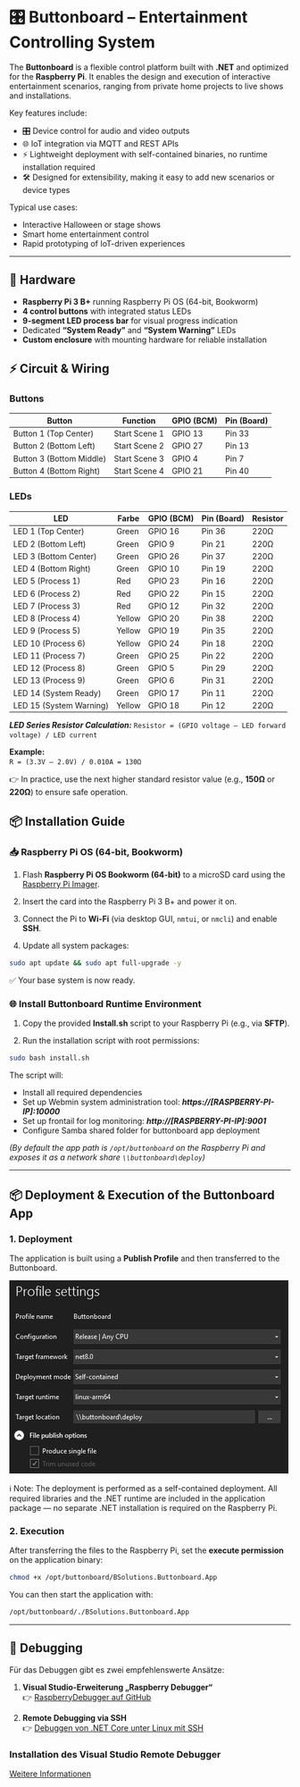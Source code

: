 ﻿# 🎛️ Buttonboard – Entertainment Controlling System

The **Buttonboard** is a flexible control platform built with **.NET** and optimized for the **Raspberry Pi**.
It enables the design and execution of interactive entertainment scenarios, ranging from private home projects to live shows and installations.

Key features include:

- 🎛️ Device control for audio and video outputs
- 🌐 IoT integration via MQTT and REST APIs
- ⚡ Lightweight deployment with self-contained binaries, no runtime installation required
- 🛠️ Designed for extensibility, making it easy to add new scenarios or device types

Typical use cases:

- Interactive Halloween or stage shows
- Smart home entertainment control
- Rapid prototyping of IoT-driven experiences

---

## 🔧 Hardware

- **Raspberry Pi 3 B+** running Raspberry Pi OS (64-bit, Bookworm)  
- **4 control buttons** with integrated status LEDs  
- **9-segment LED process bar** for visual progress indication  
- Dedicated **“System Ready”** and **“System Warning”** LEDs  
- **Custom enclosure** with mounting hardware for reliable installation

## ⚡ Circuit & Wiring

### Buttons

| Button                   | Function      | GPIO (BCM) | Pin (Board) |
|--------------------------|---------------|------------|-------------|
| Button 1 (Top Center)    | Start Scene 1 | GPIO 13    | Pin 33      |
| Button 2 (Bottom Left)   | Start Scene 2 | GPIO 27    | Pin 13      |
| Button 3 (Bottom Middle) | Start Scene 3 | GPIO 4     | Pin 7       |
| Button 4 (Bottom Right)  | Start Scene 4 | GPIO 21    | Pin 40      |

### LEDs

| LED                     | Farbe  | GPIO (BCM) | Pin (Board) | Resistor |
|-------------------------|--------|------------|-------------|----------|
| LED 1 (Top Center)      | Green  | GPIO 16    | Pin 36      | 220Ω     |
| LED 2 (Bottom Left)     | Green  | GPIO 9     | Pin 21      | 220Ω     |
| LED 3 (Bottom Center)   | Green  | GPIO 26    | Pin 37      | 220Ω     |
| LED 4 (Bottom Right)    | Green  | GPIO 10    | Pin 19      | 220Ω     |
| LED 5 (Process 1)       | Red    | GPIO 23    | Pin 16      | 220Ω     |
| LED 6 (Process 2)       | Red    | GPIO 22    | Pin 15      | 220Ω     |
| LED 7 (Process 3)       | Red    | GPIO 12    | Pin 32      | 220Ω     |
| LED 8 (Process 4)       | Yellow | GPIO 20    | Pin 38      | 220Ω     |
| LED 9 (Process 5)       | Yellow | GPIO 19    | Pin 35      | 220Ω     |
| LED 10 (Process 6)      | Yellow | GPIO 24    | Pin 18      | 220Ω     |
| LED 11 (Process 7)      | Green  | GPIO 25    | Pin 22      | 220Ω     |
| LED 12 (Process 8)      | Green  | GPIO 5     | Pin 29      | 220Ω     |
| LED 13 (Process 9)      | Green  | GPIO 6     | Pin 31      | 220Ω     |
| LED 14 (System Ready)   | Green  | GPIO 17    | Pin 11      | 220Ω     |
| LED 15 (System Warning) | Yellow | GPIO 18    | Pin 12      | 220Ω     |


***LED Series Resistor Calculation:***
`Resistor = (GPIO voltage – LED forward voltage) / LED current`

**Example:**  
`R = (3.3V – 2.0V) / 0.010A = 130Ω`

👉 In practice, use the next higher standard resistor value (e.g., **150Ω** or **220Ω**) to ensure safe operation.

## 📦 Installation Guide

### 📥 Raspberry Pi OS (64-bit, Bookworm)

1. Flash **Raspberry Pi OS Bookworm (64-bit)** to a microSD card using the [Raspberry Pi Imager](https://www.raspberrypi.com/software/).

2. Insert the card into the Raspberry Pi 3 B+ and power it on.

3. Connect the Pi to **Wi-Fi** (via desktop GUI, `nmtui`, or `nmcli`) and enable **SSH**.

4. Update all system packages:

```bash
sudo apt update && sudo apt full-upgrade -y
```

✅ Your base system is now ready.

### 🌐 Install Buttonboard Runtime Environment

1. Copy the provided **Install.sh** script to your Raspberry Pi (e.g., via **SFTP**).

2. Run the installation script with root permissions:

```bash
sudo bash install.sh
```

The script will:

- Install all required dependencies
- Set up Webmin system administration tool: ***https://[RASPBERRY-PI-IP]:10000***
- Set up frontail for log monitoring:  ***http://[RASPBERRY-PI-IP]:9001***
- Configure Samba shared folder for buttonboard app deployment
  
*(By default the app path is `/opt/buttonboard` on the Raspberry Pi and exposes it as a network share `\\buttonboard\deploy`)*

---

## 📦 Deployment & Execution of the Buttonboard App

### 1. Deployment  

The application is built using a **Publish Profile** and then transferred to the Buttonboard.

![Publish Profile](./Images/deployment_01.png "Publish Profile")

ℹ️ Note:
The deployment is performed as a self-contained deployment. All required libraries and the .NET runtime are included in the application package — no separate .NET installation is required on the Raspberry Pi.

### 2. Execution

After transferring the files to the Raspberry Pi, set the **execute permission** on the application binary:

```bash
chmod +x /opt/buttonboard/BSolutions.Buttonboard.App
```

You can then start the application with:

```bash
/opt/buttonboard/./BSolutions.Buttonboard.App
```

---

## 🐞 Debugging

Für das Debuggen gibt es zwei empfehlenswerte Ansätze:  

1. **Visual Studio-Erweiterung „Raspberry Debugger“**  
   👉 [RaspberryDebugger auf GitHub](https://github.com/nforgeio/RaspberryDebugger)  

2. **Remote Debugging via SSH**  
   👉 [Debuggen von .NET Core unter Linux mit SSH](https://learn.microsoft.com/de-de/visualstudio/debugger/remote-debugging-dotnet-core-linux-with-ssh?view=vs-2022)  

### Installation des Visual Studio Remote Debugger

[Weitere Informationen](https://github.com/nforgeio/RaspberryDebugger)